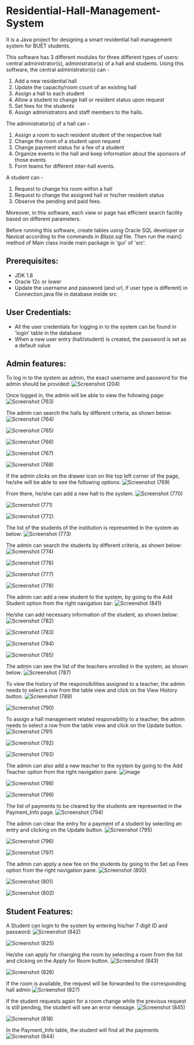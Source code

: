 # Residential-Hall-Management-System

It is a Java project for designing a smart residential hall management system for BUET students.

This software has 3 different modules for three different types of users: central administrator(s), administrator(s) of a hall and students. Using this software, the central administrator(s) can -

1.  Add a new residential hall
2.  Update the capacity/room count of an existing hall 
3.  Assign a hall to each student 
4.  Allow a student to change hall or resident status upon request 
5.  Set fees for the students 
6.  Assign administrators and staff members to the halls.

The administrator(s) of a hall can -

1.  Assign a room to each resident student of the respective hall 
2.  Change the room of a student upon request 
3.  Change payment status for a fee of a student
4.  Organize events in the hall and keep information about the sponsors of those events 
5.  Form teams for different inter-hall events.

A student can - 

1.  Request to change his room within a hall
2.  Request to change the assigned hall or his/her resident status
3.  Observe the pending and paid fees.

Moreover, in this software, each view or page has efficient search facility based on different parameters. 

Before running this software, create tables using Oracle SQL developer or Navicat according to the commands in _Blaze.sql_ file. Then run the main() method of Main class inside main package in 'gui' of 'src'.

## Prerequisites:

- JDK 1.8
- Oracle 12c or lower
- Update the username and password (and url, if user type is different) in Connection.java file in database inside src

## User Credentials:

- All the user credentials for logging in to the system can be found in 'login' table in the database
- When a new user entry (hall/student) is created, the password is set as a default value

## Admin features:

To log in to the system as admin, the exact username and password for the admin should be provided:
![Screenshot (204)](https://user-images.githubusercontent.com/37974385/112370372-7f012100-8d07-11eb-876b-ae956cdd5246.png)

Once logged in, the admin will be able to view the following page:
![Screenshot (763)](https://user-images.githubusercontent.com/37974385/188392972-cd36261b-206b-45d6-8b4a-1aaf26cc00f7.png)

The admin can search the halls by different criteria, as shown below:
![Screenshot (764)](https://user-images.githubusercontent.com/37974385/188393024-0483c952-4c3b-490f-a6dd-324d8f9fc9a8.png)

![Screenshot (765)](https://user-images.githubusercontent.com/37974385/188393101-6a8c9abb-c26c-4c57-a115-af9eea34a2e5.png)

![Screenshot (766)](https://user-images.githubusercontent.com/37974385/188393795-ce07c5f9-723e-4850-9829-2527b98a177b.png)

![Screenshot (767)](https://user-images.githubusercontent.com/37974385/188393846-e8fa07c9-a0f3-4ce2-be49-d3287bec9339.png)

![Screenshot (768)](https://user-images.githubusercontent.com/37974385/188393916-37c0fd4f-383b-445d-b954-67f03764b159.png)

If the admin clicks on the drawer icon on the top left corner of the page, he/she will be able to see the following options:
![Screenshot (769)](https://user-images.githubusercontent.com/37974385/188393957-67bfda42-07b8-40c7-b45e-fe05a1dbe580.png)

From there, he/she can add a new hall to the system.
![Screenshot (770)](https://user-images.githubusercontent.com/37974385/188393992-e1986999-98e3-4355-91fa-560083bd7313.png)

![Screenshot (771)](https://user-images.githubusercontent.com/37974385/188394042-cbe6090c-01ec-4b5b-b6dd-651bbbe4dda2.png)

![Screenshot (772)](https://user-images.githubusercontent.com/37974385/188394079-61293c36-0705-4f49-83af-4c580040097e.png)

The list of the students of the institution is represented in the system as below:
![Screenshot (773)](https://user-images.githubusercontent.com/37974385/188394118-fcc681e2-56f0-47c8-815a-a2df82c07854.png)

The admin can search the students by different criteria, as shown below:
![Screenshot (774)](https://user-images.githubusercontent.com/37974385/188394262-3ea600e6-eb52-49e7-b50a-14468d5572d6.png)

![Screenshot (776)](https://user-images.githubusercontent.com/37974385/188394374-c7fb446c-03a5-46da-9362-6db15143cd8b.png)

![Screenshot (777)](https://user-images.githubusercontent.com/37974385/188394428-c39b01d3-387c-4354-935b-0e1ce014a871.png)

![Screenshot (778)](https://user-images.githubusercontent.com/37974385/188394467-87c28f2a-4ec5-42fc-bf48-c6c8ed7d34d3.png)

The admin can add a new student to the system, by going to the Add Student option from the right navigation bar:
![Screenshot (841)](https://user-images.githubusercontent.com/37974385/188394714-77f5fd34-1687-4bbd-a671-03307a920274.png)

He/she can add necessary information of the student, as shown below:
![Screenshot (782)](https://user-images.githubusercontent.com/37974385/188394775-46d1ef53-8e21-46ac-bc4e-46d2a8fefe9f.png)

![Screenshot (783)](https://user-images.githubusercontent.com/37974385/188394829-8ac51bc8-94dd-4926-8b5f-9fd3eb512ac1.png)

![Screenshot (784)](https://user-images.githubusercontent.com/37974385/188394868-b3d653b1-5c07-43dd-892c-258a2305745d.png)

![Screenshot (785)](https://user-images.githubusercontent.com/37974385/188394914-13276cb6-d243-4c9d-86a5-623f814307de.png)

The admin can see the list of the teachers enrolled in the system, as shown below:
![Screenshot (787)](https://user-images.githubusercontent.com/37974385/188398058-5ee5937e-716f-484c-a034-1bdcd709438c.png)

To view the history of the responsibilities assigned to a teacher, the admin needs to select a row from the table view and click on the View History button.
![Screenshot (789)](https://user-images.githubusercontent.com/37974385/188398231-78f9ddb8-7df4-4667-9575-6600acc0f5d7.png)

![Screenshot (790)](https://user-images.githubusercontent.com/37974385/188398271-17591d2a-9b0f-44b7-a904-15e5aa51e9ea.png)

To assign a hall management related responsibility to a teacher, the admin needs to select a row from the table view and click on the Update button.
![Screenshot (791)](https://user-images.githubusercontent.com/37974385/188398389-b81de941-6b39-4eda-ae6c-605490087aad.png)

![Screenshot (792)](https://user-images.githubusercontent.com/37974385/188398421-2597c489-a4c5-43e8-831d-ec2951896352.png)

![Screenshot (793)](https://user-images.githubusercontent.com/37974385/188398801-f4570e83-c029-4614-aa04-3218cdca3039.png)

The admin can also add a new teacher to the system by going to the Add Teacher option from the right navigation pane.
![image](https://user-images.githubusercontent.com/37974385/188399334-2a14b7cb-c19e-47db-a9e4-2f8e904a7a5d.png)

![Screenshot (798)](https://user-images.githubusercontent.com/37974385/188399413-bac8a98a-133f-4953-a046-3571cc426ca2.png)

![Screenshot (799)](https://user-images.githubusercontent.com/37974385/188399510-a68fda85-0338-450a-8332-cb25cc95bb72.png)

The list of payments to be cleared by the students are represented in the Payment_Info page.
![Screenshot (794)](https://user-images.githubusercontent.com/37974385/188399587-43cba0be-e633-4c05-8118-dce06f03e900.png)

The admin can clear the entry for a payment of a student by selecting an entry and clicking on the Update button.
![Screenshot (795)](https://user-images.githubusercontent.com/37974385/188401257-ecc870e2-01e7-47fc-9273-a7cf9251aec6.png)

![Screenshot (796)](https://user-images.githubusercontent.com/37974385/188401325-324f6d1a-9db3-4055-a894-b9571b847fa5.png)

![Screenshot (797)](https://user-images.githubusercontent.com/37974385/188401425-b2f008c0-d6a5-4bf3-a0a7-e4d933d483e9.png)

The admin can apply a new fee on the students by going to the Set up Fees option from the right navigation pane:
![Screenshot (800)](https://user-images.githubusercontent.com/37974385/188401579-ba667962-25a7-43fe-b030-7cc8a42c0f6a.png)

![Screenshot (801)](https://user-images.githubusercontent.com/37974385/188401637-66d74f16-c7af-4486-8523-346b68f3df3a.png)

![Screenshot (802)](https://user-images.githubusercontent.com/37974385/188401674-e187d394-c1c8-4b41-84b1-53adbaf6939a.png)

## Student Features:

A Student can login to the system by entering his/her 7 digit ID and password:
![Screenshot (842)](https://user-images.githubusercontent.com/37974385/188494878-de7862c0-4091-4c41-a660-26c793da7aec.png)

![Screenshot (825)](https://user-images.githubusercontent.com/37974385/188494916-07ee9f6d-1366-41d7-bcec-9717a5717dbc.png)

He/she can apply for changing the room by selecting a room from the list and clicking on the Apply for Room button.
![Screenshot (843)](https://user-images.githubusercontent.com/37974385/188495034-25188bfa-fd17-40d2-823a-4ea73603e604.png)

![Screenshot (826)](https://user-images.githubusercontent.com/37974385/188495080-4c55c50a-3e60-495f-8495-702515b249af.png)

If the room is available, the request will be forwarded to the corresponding hall admin
![Screenshot (827)](https://user-images.githubusercontent.com/37974385/188495093-3c2f0114-8230-4cb3-b00c-86d15f0c609c.png)

If the student requests again for a room change while the previous request is still pending, the student will see an error message.
![Screenshot (845)](https://user-images.githubusercontent.com/37974385/188496211-14f3434b-6ffb-417a-a1ce-e534e32bac52.png)

![Screenshot (818)](https://user-images.githubusercontent.com/37974385/188495136-86c809cd-5d0f-4f17-b402-e69e6711e91a.png)

In the Payment_Info table, the student will find all the payments
![Screenshot (844)](https://user-images.githubusercontent.com/37974385/188495604-97772b2c-c117-444b-98dc-25b24ec2a292.png)















